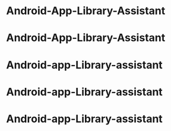# Android-App-Library-Assistant
# Android-App-Library-Assistant
# Android-app-Library-assistant
# Android-app-Library-assistant
# Android-app-Library-assistant
